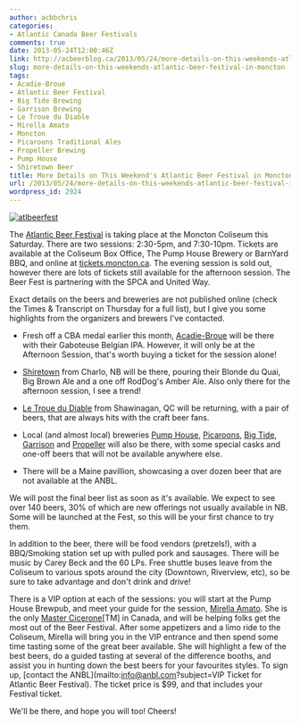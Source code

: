 ```yaml
---
author: acbbchris
categories:
- Atlantic Canada Beer Festivals
comments: true
date: 2013-05-24T12:00:46Z
link: http://acbeerblog.ca/2013/05/24/more-details-on-this-weekends-atlantic-beer-festival-in-moncton/
slug: more-details-on-this-weekends-atlantic-beer-festival-in-moncton
tags:
- Acadie-Broue
- Atlantic Beer Festival
- Big Tide Brewing
- Garrison Brewing
- Le Troue du Diable
- Mirella Amato
- Moncton
- Picaroons Traditional Ales
- Propeller Brewing
- Pump House
- Shiretown Beer
title: More Details on This Weekend's Atlantic Beer Festival in Moncton
url: /2013/05/24/more-details-on-this-weekends-atlantic-beer-festival-in-moncton/
wordpress_id: 2924
---
```


[![atlbeerfest](http://acbeerblog.ca/wp-content/uploads/2012/05/atlbeerfest1.png)](http://acbeerblog.ca/wp-content/uploads/2012/05/atlbeerfest1.png)




The [Atlantic Beer Festival](http://www.atlanticbeerfestival.ca/Atlantic_Beer_Festival_New/Home.html) is taking place at the Moncton Coliseum this Saturday. There are two sessions: 2:30-5pm, and 7:30-10pm. Tickets are available at the Coliseum Box Office, The Pump House Brewery or BarnYard BBQ, and online at [tickets.moncton.ca](https://tickets.moncton.ca/Online/default.asp?brand=All&sessionlanguage=EN). The evening session is sold out, however there are lots of tickets still available for the afternoon session. The Beer Fest is partnering with the SPCA and United Way.




Exact details on the beers and breweries are not published online (check the Times & Transcript on Thursday for a full list), but I give you some highlights from the organizers and brewers I've contacted.


- Fresh off a CBA medal earlier this month, [Acadie-Broue](https://www.facebook.com/pages/Acadie-Broue/176759632361301) will be there with their Gaboteuse Belgian IPA. However, it will only be at the Afternoon Session, that's worth buying a ticket for the session alone!

- [Shiretown](https://www.facebook.com/shiretown) from Charlo, NB will be there, pouring their Blonde du Quai, Big Brown Ale and a one off RodDog's Amber Ale. Also only there for the afternoon session, I see a trend!

- [Le Troue du Diable](http://www.troududiable.com/) from Shawinagan, QC will be returning, with a pair of beers, that are always hits with the craft beer fans.

- Local (and almost local) breweries [Pump House](pumphousebrewery.ca), [Picaroons](http://www.picaroons.ca/), [Big Tide](http://www.bigtidebrew.com/), [Garrison](http://www.garrisonbrewing.com/) and [Propeller](http://drinkpropeller.ca/) will also be there, with some special casks and one-off beers that will not be available anywhere else.

- There will be a Maine pavillion, showcasing a over dozen beer that are not available at the ANBL.

We will post the final beer list as soon as it's available. We expect to see over 140 beers, 30% of which are new offerings not usually available in NB. Some will be launched at the Fest, so this will be your first chance to try them.

In addition to the beer, there will be food vendors (pretzels!), with a BBQ/Smoking station set up with pulled pork and sausages. There will be music by Carey Beck and the 60 LPs. Free shuttle buses leave from the Coliseum to various spots around the city (Downtown, Riverview, etc), so be sure to take advantage and don't drink and drive!

There is a VIP option at each of the sessions: you will start at the Pump House Brewpub, and meet your guide for the session, [Mirella Amato](http://beerology.ca/). She is the only [Master Cicerone](https://cicerone.org/)[TM] in Canada, and will be helping folks get the most out of the Beer Festival. After some appetizers and a limo ride to the Coliseum, Mirella will bring you in the VIP entrance and then spend some time tasting some of the great beer available. She will highlight a few of the best beers, do a guided tasting at several of the difference booths, and assist you in hunting down the best beers for your favourites styles. To sign up, [contact the ANBL](mailto:info@anbl.com?subject=VIP Ticket for Atlantic Beer Festival). The ticket price is $99, and that includes your Festival ticket.

We'll be there, and hope you will too! Cheers!

